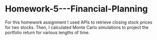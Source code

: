 # Homework-5---Financial-Planning
For this homework assignment I used APIs to retrieve closing stock prices for two stocks. Then, I calculated Monte Carlo simulations to project the portfolio return for various lengths of time. 
